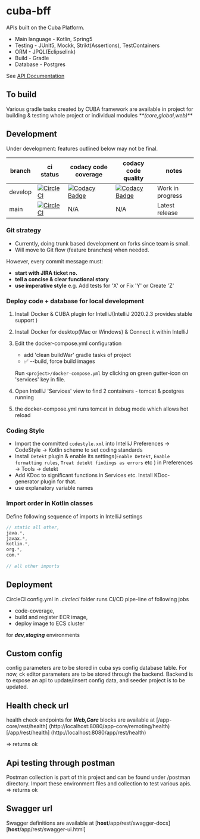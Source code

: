 # cuba-bff

 APIs built on the Cuba Platform. 

- Main language - Kotlin, Spring5
- Testing - JUnit5, Mockk, Strikt(Assertions), TestContainers
- ORM - JPQL(Eclipselink)
- Build - Gradle
- Database - Postgres

See [API Documentation](/API.md)

## To build

Various gradle tasks created by CUBA framework are available in project for building & testing whole project or
individual modules _**(core,global,web)_**

## Development

Under development: features outlined below may not be final.

<!-- prettier-ignore -->
| branch  | ci status | codacy code coverage | codacy code quality | notes |
| ------  | --------- | -------- | ------------------- | ----- |
| develop | [![CircleCI](https://circleci.com/gh/ANZi-Credible/credible-be/tree/develop.svg?style=svg&circle-token=10014f7cd71881bdc6fd9d1fd0f6fb8bba974f0a)](https://circleci.com/gh/ANZi-Credible/credible-be/tree/develop) | [![Codacy Badge](https://app.codacy.com/project/badge/Coverage/e2b6bc19f0b74b28a762dd9aa3debefe)](https://www.codacy.com?utm_source=github.com&utm_medium=referral&utm_content=ANZi-Credible/credible-be&utm_campaign=Badge_Coverage) | [![Codacy Badge](https://app.codacy.com/project/badge/Grade/e2b6bc19f0b74b28a762dd9aa3debefe)](https://www.codacy.com?utm_source=github.com&amp;utm_medium=referral&amp;utm_content=ANZi-Credible/credible-be&amp;utm_campaign=Badge_Grade) | Work in progress |
| main    | [![CircleCI](https://circleci.com/gh/ANZi-Credible/credible-be/tree/main.svg?style=svg&circle-token=10014f7cd71881bdc6fd9d1fd0f6fb8bba974f0a)](https://circleci.com/gh/ANZi-Credible/credible-be/tree/main) | N/A | N/A | Latest release |

### Git strategy

- Currently, doing trunk based development on forks since team is small.
- Will move to Git flow (feature branches) when needed.

However, every commit message must:

- **start with JIRA ticket no.**
- **tell a concise & clear functional story**
- **use imperative style** e.g. Add tests for 'X' or Fix 'Y' or Create 'Z'

### Deploy code + database for local development

1. Install Docker & CUBA plugin for IntelliJ(IntelliJ 2020.2.3 provides stable support )
2. Install Docker for desktop(Mac or Windows) & Connect it within IntelliJ
3. Edit the docker-compose.yml configuration
    - add 'clean buildWar' gradle tasks of project 
    - :white_check_mark: --build, force build images
    
   Run `<project>/docker-compose.yml` by clicking on green gutter-icon on 'services' key in file. 
   
4. Open IntelliJ 'Services' view to find 2 containers - tomcat & postgres running
5. the docker-compose.yml runs tomcat in debug mode which allows hot reload

### Coding Style

- Import the committed `codestyle.xml` into IntelliJ Preferences -> CodeStyle -> Kotlin scheme to set 
  coding standards
- Install `Detekt` plugin & enable its settings(`Enable Detekt`, `Enable formatting rules`, 
  `Treat detekt findings as errors` etc ) in Preferences -> Tools -> detekt 
- Add KDoc to significant functions in Services etc. Install KDoc-generator plugin for that.
- use explanatory variable names

### Import order in Kotlin classes

Define following sequence of imports in IntelliJ settings

```java
// static all other,
java.*, 
javax.*,
kotlin.*,
org.*, 
com.*
 
// all other imports
```

## Deployment

CircleCI config.yml in _.circleci_ folder runs CI/CD pipe-line of following jobs
- code-coverage, 
- build and register ECR image,
- deploy image to ECS cluster

for **_dev,staging_** environments


## Custom config
 config parameters are to be stored in cuba sys config database table. For now, ck editor parameters
 are to be stored through the backend. Backend is to expose an api to update/insert config data, and seeder project
  is to be updated.


## Health check url
health check endpoints for **_Web,Core_** blocks are available at
[/app-core/rest/health] (http://localhost:8080/app-core/remoting/health)
[/app/rest/health] (http://localhost:8080/app/rest/health)

=> returns ok


## Api testing through postman
Postman collection is part of this project and can be found under
/postman directory. Import these environment files and collection to test various apis. 
=> returns ok

## Swagger url

Swagger definitions are available at 
[**host**/app/rest/swagger-docs] 
[**host**/app/rest/swagger-ui.html]

